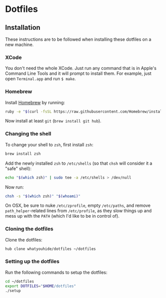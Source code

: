 # Dotfiles

## Installation

These instructions are to be followed when installing these dotfiles on a new
machine.

### XCode

You don't need the whole XCode. Just run any command that is in Apple's Command
Line Tools and it will prompt to install them. For example, just open
`Terminal.app` and run `$ make`.

### Homebrew

Install [Homebrew][homebrew] by running:

```bash
ruby -e "$(curl -fsSL https://raw.githubusercontent.com/Homebrew/install/master/install)"
```

Now install at least `git` (`brew install git hub`).

### Changing the shell

To change your shell to `zsh`, first install `zsh`:

```bash
brew install zsh
```

Add the newly installed `zsh` to `/etc/shells` (so that `chsh` will consider it
a "safe" shell):

```bash
echo "$(which zsh)" | sudo tee -a /etc/shells > /dev/null
```

Now run:

```bash
chsh -s "$(which zsh)" "$(whoami)"
```

On OSX, be sure to nuke `/etc/zprofile`, empty `/etc/paths`, and remove
`path_helper`-related lines from `/etc/profile`, as they slow things up and mess
up with the `PATH` (which I'd like to be in control of).

### Cloning the dotfiles

Clone the dotfiles:

```bash
hub clone whatyouhide/dotfiles ~/dotfiles
```

### Setting up the dotfiles

Run the following commands to setup the dotfiles:

```bash
cd ~/dotfiles
export DOTFILES="$HOME/dotfiles"
./setup
```


[homebrew]: http://brew.sh/
